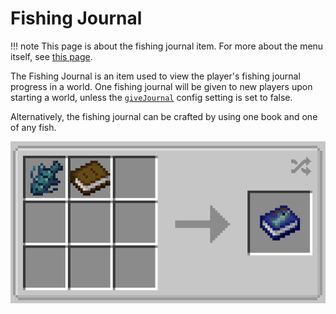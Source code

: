 # Fishing Journal

!!! note
    This page is about the fishing journal item. For more about the menu itself, see [this page](https://lightning-64.github.io/tide-wiki/mechanics/fishing-journal).

The Fishing Journal is an item used to view the player's fishing journal progress in a world. One fishing journal will be given to new players upon starting a world, unless the [`giveJournal`](https://lightning-64.github.io/tide-wiki/config/mod-config/give-journal) config setting is set to false.

Alternatively, the fishing journal can be crafted by using one book and one of any fish.

![fishing-journal-recipe](../assets/images/recipes/fishing-journal.png)